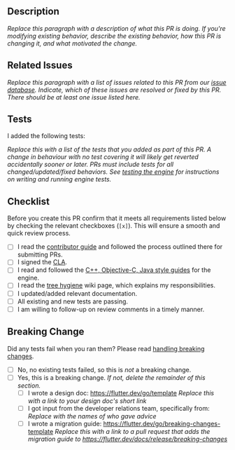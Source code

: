 ## Description

*Replace this paragraph with a description of what this PR is doing. If you're
modifying existing behavior, describe the existing behavior, how this PR is
changing it, and what motivated the change.*

## Related Issues

*Replace this paragraph with a list of issues related to this PR from our [issue
database]. Indicate, which of these issues are resolved or fixed by this PR.
There should be at least one issue listed here.*

## Tests

I added the following tests:

*Replace this with a list of the tests that you added as part of this PR. A
change in behaviour with no test covering it will likely get reverted
accidentally sooner or later. PRs must include tests for all
changed/updated/fixed behaviors. See [testing the engine] for instructions on
writing and running engine tests.*

## Checklist

Before you create this PR confirm that it meets all requirements listed below by checking the relevant checkboxes (`[x]`). This will ensure a smooth and quick review process.

- [ ] I read the [contributor guide] and followed the process outlined there for submitting PRs.
- [ ] I signed the [CLA].
- [ ] I read and followed the [C++, Objective-C, Java style guides] for the engine.
- [ ] I read the [tree hygiene] wiki page, which explains my responsibilities.
- [ ] I updated/added relevant documentation.
- [ ] All existing and new tests are passing.
- [ ] I am willing to follow-up on review comments in a timely manner.

## Breaking Change

Did any tests fail when you ran them? Please read [handling breaking changes].

- [ ] No, no existing tests failed, so this is *not* a breaking change.
- [ ] Yes, this is a breaking change. *If not, delete the remainder of this section.*
   - [ ] I wrote a design doc: https://flutter.dev/go/template *Replace this with a link to your design doc's short link*
   - [ ] I got input from the developer relations team, specifically from: *Replace with the names of who gave advice*
   - [ ] I wrote a migration guide: https://flutter.dev/go/breaking-changes-template *Replace this with a link to a pull request that adds the migration guide to https://flutter.dev/docs/release/breaking-changes*

<!-- Links -->
[issue database]: https://github.com/flutter/flutter/issues
[contributor guide]: https://github.com/flutter/flutter/wiki/Tree-hygiene#overview
[testing the engine]: https://github.com/flutter/flutter/wiki/Testing-the-engine
[C++, Objective-C, Java style guides]: https://github.com/flutter/engine/blob/master/CONTRIBUTING.md#style
[CLA]: https://cla.developers.google.com/
[tree hygiene]: https://github.com/flutter/flutter/wiki/Tree-hygiene
[handling breaking changes]: https://github.com/flutter/flutter/wiki/Tree-hygiene#handling-breaking-changes
